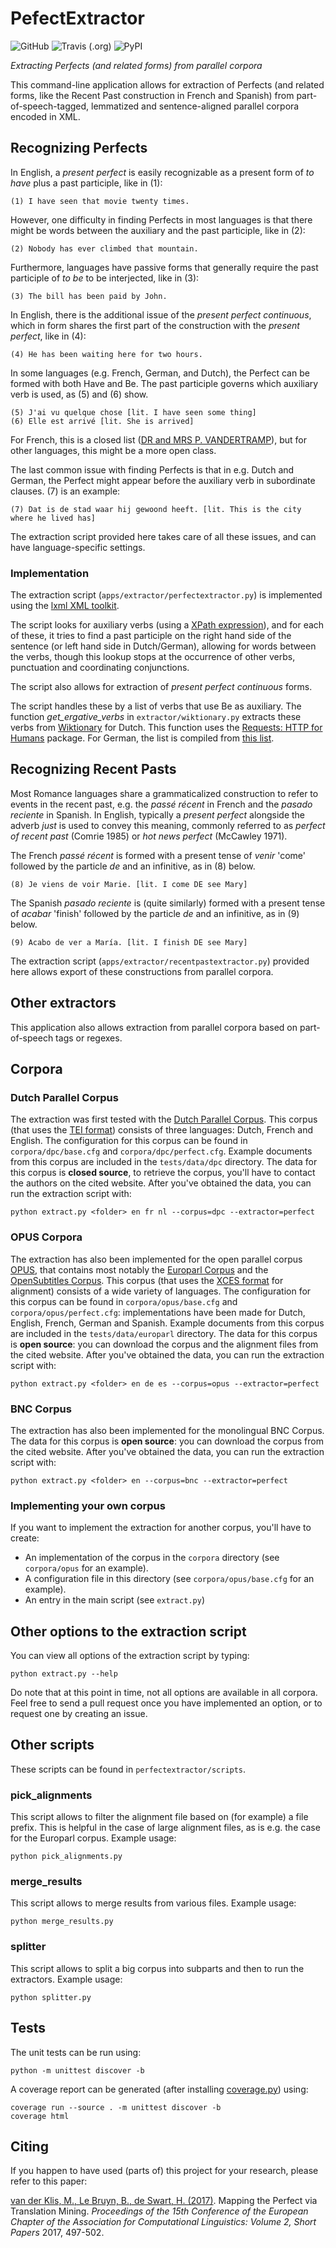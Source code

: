 # PefectExtractor

![GitHub](https://img.shields.io/github/license/UUDigitalHumanitieslab/perfectextractor?style=plastic)
![Travis (.org)](https://img.shields.io/travis/UUDigitalHumanitieslab/perfectextractor?style=plastic)
![PyPI](https://img.shields.io/pypi/v/perfectextractor?style=plastic)

*Extracting Perfects (and related forms) from parallel corpora*

This command-line application allows for extraction of Perfects (and related forms, like the Recent Past construction in French and Spanish) from part-of-speech-tagged, lemmatized and sentence-aligned parallel corpora encoded in XML.
 
## Recognizing Perfects 

In English, a *present perfect* is easily recognizable as a present form of *to have* plus a past participle, like in (1):

    (1) I have seen that movie twenty times.

However, one difficulty in finding Perfects in most languages is that there might be words between the auxiliary and the past participle, like in (2):

    (2) Nobody has ever climbed that mountain.

Furthermore, languages have passive forms that generally require the past participle of *to be* to be interjected, like in (3):

    (3) The bill has been paid by John.
     
In English, there is the additional issue of the *present perfect continuous*, which in form shares the first part of the construction with the *present perfect*, like in (4):

    (4) He has been waiting here for two hours.
    
In some languages (e.g. French, German, and Dutch), the Perfect can be formed with both Have and Be. 
The past participle governs which auxiliary verb is used, as (5) and (6) show.

    (5) J'ai vu quelque chose [lit. I have seen some thing]
    (6) Elle est arrivé [lit. She is arrived]
    
For French, this is a closed list 
([DR and MRS P. VANDERTRAMP](https://en.wikipedia.org/wiki/Pass%C3%A9_compos%C3%A9#Auxiliary_.22.C3.8Atre.22)), 
but for other languages, this might be a more open class.

The last common issue with finding Perfects is that in e.g. Dutch and German, the Perfect might appear before the auxiliary verb in subordinate clauses. (7) is an example: 

    (7) Dat is de stad waar hij gewoond heeft. [lit. This is the city where he lived has]
    
The extraction script provided here takes care of all these issues, and can have language-specific settings. 

### Implementation 

The extraction script (`apps/extractor/perfectextractor.py`) is implemented using the [lxml XML toolkit](http://lxml.de/). 

The script looks for auxiliary verbs (using a [XPath expression](https://en.wikipedia.org/wiki/XPath)), and for each of these, 
it tries to find a past participle on the right hand side of the sentence (or left hand side in Dutch/German), allowing for words between the verbs, 
though this lookup stops at the occurrence of other verbs, punctuation and coordinating conjunctions.

The script also allows for extraction of *present perfect continuous* forms. 

The script handles these by a list of verbs that use Be as auxiliary. 
The function *get_ergative_verbs* in `extractor/wiktionary.py` extracts these verbs from [Wiktionary](https://en.wiktionary.org) for Dutch.
This function uses the [Requests: HTTP for Humans](http://docs.python-requests.org/) package.
For German, the list is compiled from [this list](https://deutsch.lingolia.com/en/grammar/verbs/sein-haben).

## Recognizing Recent Pasts

Most Romance languages share a grammaticalized construction to refer to events in the recent past, e.g. the *passé récent* in French and the *pasado reciente* in Spanish.
In English, typically a *present perfect* alongside the adverb *just* is used to convey this meaning, commonly referred to as *perfect of recent past* (Comrie 1985) or *hot news perfect* (McCawley 1971).

The French *passé récent* is formed with a present tense of *venir* 'come' followed by the particle *de* and an infinitive, as in (8) below.
 
    (8) Je viens de voir Marie. [lit. I come DE see Mary] 
    
The Spanish *pasado reciente* is (quite similarly) formed with a present tense of *acabar* 'finish' followed by the particle *de* and an infinitive, as in (9) below.

    (9) Acabo de ver a María. [lit. I finish DE see Mary]

The extraction script (`apps/extractor/recentpastextractor.py`) provided here allows export of these constructions from parallel corpora.  

## Other extractors

This application also allows extraction from parallel corpora based on part-of-speech tags or regexes. 

## Corpora

### Dutch Parallel Corpus

The extraction was first tested with the [Dutch Parallel Corpus](http://www.kuleuven-kulak.be/DPC).
This corpus (that uses the [TEI format](http://www.tei-c.org/)) consists of three languages: Dutch, French and English. 
The configuration for this corpus can be found in `corpora/dpc/base.cfg` and `corpora/dpc/perfect.cfg`.
Example documents from this corpus are included in the `tests/data/dpc` directory.
The data for this corpus is **closed source**, to retrieve the corpus, you'll have to contact the authors on the cited website.
After you've obtained the data, you can run the extraction script with:

    python extract.py <folder> en fr nl --corpus=dpc --extractor=perfect

### OPUS Corpora

The extraction has also been implemented for the open parallel corpus [OPUS](http://opus.nlpl.eu/), that contains most notably the [Europarl Corpus](http://opus.nlpl.eu/Europarl.php) and the [OpenSubtitles Corpus](http://opus.nlpl.eu/OpenSubtitles.php).
This corpus (that uses the [XCES format](http://www.tei-c.org/) for alignment) consists of a wide variety of languages. 
The configuration for this corpus can be found in `corpora/opus/base.cfg` and `corpora/opus/perfect.cfg`: implementations have been made for Dutch, English, French, German and Spanish. 
Example documents from this corpus are included in the `tests/data/europarl` directory.
The data for this corpus is **open source**: you can download the corpus and the alignment files from the cited website.
After you've obtained the data, you can run the extraction script with:

    python extract.py <folder> en de es --corpus=opus --extractor=perfect

### BNC Corpus

The extraction has also been implemented for the monolingual BNC Corpus.
The data for this corpus is **open source**: you can download the corpus from the cited website.
After you've obtained the data, you can run the extraction script with:

    python extract.py <folder> en --corpus=bnc --extractor=perfect

### Implementing your own corpus

If you want to implement the extraction for another corpus, you'll have to create: 

  * An implementation of the corpus in the `corpora` directory (see `corpora/opus` for an example).
  * A configuration file in this directory (see `corpora/opus/base.cfg` for an example).
  * An entry in the main script (see `extract.py`)

## Other options to the extraction script

You can view all options of the extraction script by typing:

    python extract.py --help

Do note that at this point in time, not all options are available in all corpora.
Feel free to send a pull request once you have implemented an option, or to request one by creating an issue. 

## Other scripts

These scripts can be found in `perfectextractor/scripts`.

### pick_alignments

This script allows to filter the alignment file based on (for example) a file prefix.
This is helpful in the case of large alignment files, as is e.g. the case for the Europarl corpus.
Example usage:

    python pick_alignments.py 

### merge_results

This script allows to merge results from various files.
Example usage:

    python merge_results.py 

### splitter

This script allows to split a big corpus into subparts and then to run the extractors.
Example usage:

    python splitter.py 

## Tests

The unit tests can be run using: 

    python -m unittest discover -b

A coverage report can be generated (after installing [coverage.py](https://coverage.readthedocs.io/en/coverage-4.2/)) using:

    coverage run --source . -m unittest discover -b
    coverage html

## Citing

If you happen to have used (parts of) this project for your research, please refer to this paper:

[van der Klis, M., Le Bruyn, B., de Swart, H. (2017)](http://www.aclweb.org/anthology/E17-2080). Mapping the Perfect via Translation Mining. *Proceedings of the 15th Conference of the European Chapter of the Association for Computational Linguistics: Volume 2, Short Papers* 2017, 497-502.
